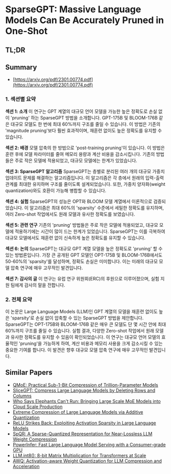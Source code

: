 # SparseGPT: Massive Language Models Can Be Accurately Pruned in One-Shot
## TL;DR
## Summary
- [https://arxiv.org/pdf/2301.00774.pdf](https://arxiv.org/pdf/2301.00774.pdf)

### 1. 섹션별 요약

**섹션 1: 소개**
이 연구는 GPT 계열의 대규모 언어 모델을 가능한 높은 정확도로 손실 없이 'pruning' 하는 SparseGPT 방법을 소개합니다. GPT-175B 및 BLOOM-176B 같은 대규모 모델도 한 번에 최대 60%까지 구조를 줄일 수 있습니다. 이 방법은 기존의 'magnitude pruning'보다 훨씬 효과적이며, 재훈련 없이도 높은 정확도를 유지할 수 있습니다.

**섹션 2: 배경**
모델 압축의 한 방법으로 'post-training pruning'이 있습니다. 이 방법은 훈련 후에 모델 파라미터를 줄여 메모리 용량과 계산 비용을 감소시킵니다. 기존의 방법들은 주로 작은 모델에 적용되었고, 대규모 모델에는 한계가 있었습니다.

**섹션 3: SparseGPT 알고리즘**
SparseGPT는 층별로 분리된 여러 개의 대규모 가중치 업데이트 문제를 해결하는 알고리즘입니다. 이 알고리즘은 각 층에서 원래의 입력-출력 관계를 최대한 유지하며 구조를 줄이도록 설계되었습니다. 또한, 가중치 양자화(weight quantization)와도 호환이 가능해 병합할 수 있습니다.

**섹션 4: 실험**
SparseGPT의 성능은 OPT와 BLOOM 모델 계열에서 이론적으로 검증되었습니다. 이 알고리즘은 최대 60%의 'sparsity' 수준에서 세밀한 정확도를 유지하며, 여러 Zero-shot 작업에서도 원래 모델과 유사한 정확도를 보였습니다.

**섹션 5: 관련 연구**
기존의 'pruning' 방법들은 주로 작은 모델에 적용되었고, 대규모 모델에 적용하기에는 시간이 많이 드는 한계가 있었습니다. SparseGPT는 이를 극복하여 대규모 모델에서도 재훈련 없이 신속하게 높은 정확도를 유지할 수 있습니다.

**섹션 6: 논의**
SparseGPT는 대규모 GPT 계열 모델을 높은 정확도로 'pruning' 할 수 있는 방법론입니다. 가장 큰 공개된 GPT 모델인 OPT-175B 및 BLOOM-176B에서도 50-60%의 'sparsity'를 달성하며, 정확도 손실은 미미합니다. 이는 미래의 대규모 모델 압축 연구에 매우 고무적인 발견입니다.

**섹션 7: 감사의 글**
이 연구는 유럽 연구 위원회(ERC)의 후원으로 이루어졌으며, 실험 지원 팀에게 감사의 말을 전합니다.

### 2. 전체 요약
이 논문은 Large Language Models (LLM)인 GPT 계열의 모델을 재훈련 없이도 높은 'sparsity'로 손실 없이 압축할 수 있는 SparseGPT 방법을 제안합니다. SparseGPT는 OPT-175B와 BLOOM-176B 같은 매우 큰 모델도 단 몇 시간 안에 최대 60%까지 구조를 줄일 수 있습니다. 실험 결과, 다양한 Zero-shot 작업에서 원래 모델과 유사한 정확도를 유지할 수 있음이 확인되었습니다. 이 연구는 대규모 언어 모델의 효율적인 'pruning'을 가능하게 하여, 계산 비용과 메모리 사용을 크게 감소시킬 수 있는 중요한 기여를 합니다. 이 발견은 향후 대규모 모델 압축 연구에 매우 고무적인 발견입니다.

## Similar Papers
- [QMoE: Practical Sub-1-Bit Compression of Trillion-Parameter Models](2310.16795.md)
- [SliceGPT: Compress Large Language Models by Deleting Rows and Columns](2401.15024.md)
- [Who Says Elephants Can't Run: Bringing Large Scale MoE Models into Cloud Scale Production](2211.10017.md)
- [Extreme Compression of Large Language Models via Additive Quantization](2401.06118.md)
- [ReLU Strikes Back: Exploiting Activation Sparsity in Large Language Models](2310.04564.md)
- [SpQR: A Sparse-Quantized Representation for Near-Lossless LLM Weight Compression](2306.03078.md)
- [PowerInfer: Fast Large Language Model Serving with a Consumer-grade GPU](2312.12456.md)
- [LLM.int8(): 8-bit Matrix Multiplication for Transformers at Scale](2208.07339.md)
- [AWQ: Activation-aware Weight Quantization for LLM Compression and Acceleration](2306.00978.md)
